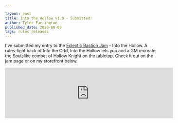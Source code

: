 ```yaml
---

layout: post
title: Into the Hollow v1.0 - Submitted!
author: Tyler Farrington
published_date: 2020-08-09
tags: rules releases
---
```


I've submitted my entry to the [Eclectic Bastion Jam](https://itch.io/jam/eclectic-bastion-jam) - Into the Hollow. A rules-light hack of Into the Odd, Into the Hollow lets you and a GM recreate the Soulslike combat of Hollow Knight on the tabletop. Check it out on the jam page or on my storefront below.

<iframe frameborder="0" height="167" src="https://itch.io/embed/726315?dark=true" width="552"><a href="https://underwaterowlbear.itch.io/into-the-hollow">
